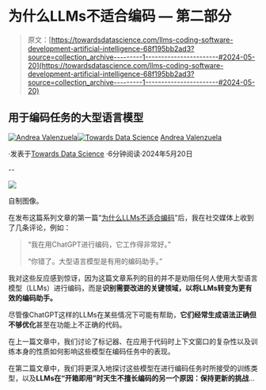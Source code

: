 # 为什么LLMs不适合编码 — 第二部分

> 原文：[https://towardsdatascience.com/llms-coding-software-development-artificial-intelligence-68f195bb2ad3?source=collection_archive---------1-----------------------#2024-05-20](https://towardsdatascience.com/llms-coding-software-development-artificial-intelligence-68f195bb2ad3?source=collection_archive---------1-----------------------#2024-05-20)

## 用于编码任务的大型语言模型

[](https://medium.com/@andvalenzuela?source=post_page---byline--68f195bb2ad3--------------------------------)[![Andrea Valenzuela](../Images/ddfc1534af92413fd91076f826cc49b6.png)](https://medium.com/@andvalenzuela?source=post_page---byline--68f195bb2ad3--------------------------------)[](https://towardsdatascience.com/?source=post_page---byline--68f195bb2ad3--------------------------------)[![Towards Data Science](../Images/a6ff2676ffcc0c7aad8aaf1d79379785.png)](https://towardsdatascience.com/?source=post_page---byline--68f195bb2ad3--------------------------------) [Andrea Valenzuela](https://medium.com/@andvalenzuela?source=post_page---byline--68f195bb2ad3--------------------------------)

·发表于[Towards Data Science](https://towardsdatascience.com/?source=post_page---byline--68f195bb2ad3--------------------------------) ·6分钟阅读·2024年5月20日

--

![](../Images/591bff2e771516cb8f20a5bc9481bda2.png)

自制图像。

在发布这篇系列文章的第一篇“[为什么LLMs不适合编码](https://medium.com/towards-data-science/llms-coding-chatgpt-python-artificial-intelligence-4ea7a7bbdd93)”后，我在社交媒体上收到了几条评论，例如：

> “我在用ChatGPT进行编码，它工作得非常好。”
> 
> “你错了。大型语言模型是有用的编码助手。”

我对这些反应感到惊讶，因为这篇文章系列的目的并不是劝阻任何人使用大型语言模型（LLMs）进行编码，而是**识别需要改进的关键领域，以将LLMs转变为更有效的编码助手。**

尽管像ChatGPT这样的LLMs在某些情况下可能有帮助，**它们经常生成语法正确但不够优化**甚至在功能上不正确的代码。

在上一篇文章中，我们讨论了标记器、在应用于代码时上下文窗口的复杂性以及训练本身的性质如何影响这些模型在编码任务中的表现。

在第二篇文章中，我们将更深入地探讨这些模型在进行编码任务时所接受的训练类型，以及**LLMs在“开箱即用”时天生不擅长编码的另一个原因：保持更新的挑战**…
